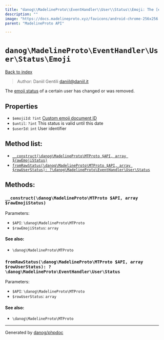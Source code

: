 ```yaml
---
title: "danog\\MadelineProto\\EventHandler\\User\\Status\\Emoji: The [emoji status](https://core.telegram.org/api/emoji-status) of a certain user has changed or was removed."
description: ""
image: "https://docs.madelineproto.xyz/favicons/android-chrome-256x256.png"
parent: "MadelineProto API"

---
```

# `danog\MadelineProto\EventHandler\User\Status\Emoji`
[Back to index](../../../../../index.html)

> Author: Daniil Gentili <daniil@daniil.it>  
  

The [emoji status](https://core.telegram.org/api/emoji-status) of a certain user has changed or was removed.  



## Properties
* `$emojiId`: `?int` [Custom emoji document ID](https://core.telegram.org/api/custom-emoji)
* `$until`: `?int` This status is valid until this date
* `$userId`: `int` User identifier

## Method list:
* [`__construct(\danog\MadelineProto\MTProto $API, array $rawEmojiStatus)`](#__construct-danog-madelineproto-mtproto-api-array-rawemojistatus)
* [`fromRawStatus(\danog\MadelineProto\MTProto $API, array $rowUserStatus): ?\danog\MadelineProto\EventHandler\User\Status`](#fromrawstatus-danog-madelineproto-mtproto-api-array-rowuserstatus-danog-madelineproto-eventhandler-user-status)

## Methods:
### `__construct(\danog\MadelineProto\MTProto $API, array $rawEmojiStatus)`




Parameters:

* `$API`: `\danog\MadelineProto\MTProto`   
* `$rawEmojiStatus`: `array`   


#### See also: 
* `\danog\MadelineProto\MTProto`




### `fromRawStatus(\danog\MadelineProto\MTProto $API, array $rowUserStatus): ?\danog\MadelineProto\EventHandler\User\Status`




Parameters:

* `$API`: `\danog\MadelineProto\MTProto`   
* `$rowUserStatus`: `array`   


#### See also: 
* `\danog\MadelineProto\MTProto`




---
Generated by [danog/phpdoc](https://phpdoc.daniil.it)
